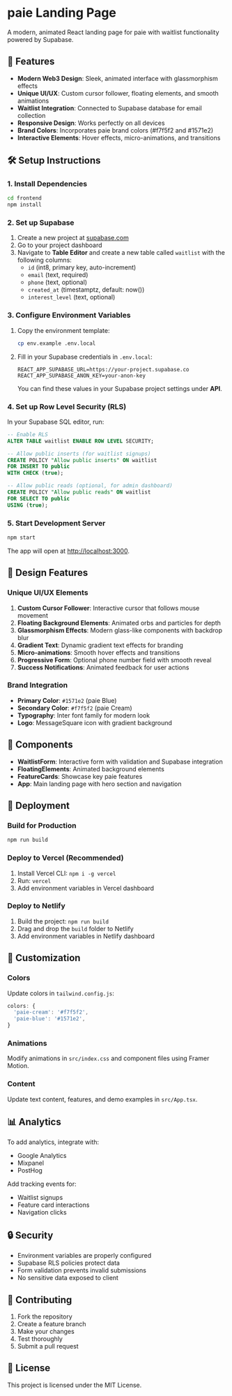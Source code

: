 # paie Landing Page

A modern, animated React landing page for paie with waitlist functionality powered by Supabase.

## 🚀 Features

- **Modern Web3 Design**: Sleek, animated interface with glassmorphism effects
- **Unique UI/UX**: Custom cursor follower, floating elements, and smooth animations
- **Waitlist Integration**: Connected to Supabase database for email collection
- **Responsive Design**: Works perfectly on all devices
- **Brand Colors**: Incorporates paie brand colors (#f7f5f2 and #1571e2)
- **Interactive Elements**: Hover effects, micro-animations, and transitions

## 🛠️ Setup Instructions

### 1. Install Dependencies

```bash
cd frontend
npm install
```

### 2. Set up Supabase

1. Create a new project at [supabase.com](https://supabase.com)
2. Go to your project dashboard
3. Navigate to **Table Editor** and create a new table called `waitlist` with the following columns:
   - `id` (int8, primary key, auto-increment)
   - `email` (text, required)
   - `phone` (text, optional)
   - `created_at` (timestamptz, default: now())
   - `interest_level` (text, optional)

### 3. Configure Environment Variables

1. Copy the environment template:
   ```bash
   cp env.example .env.local
   ```

2. Fill in your Supabase credentials in `.env.local`:
   ```
   REACT_APP_SUPABASE_URL=https://your-project.supabase.co
   REACT_APP_SUPABASE_ANON_KEY=your-anon-key
   ```

   You can find these values in your Supabase project settings under **API**.

### 4. Set up Row Level Security (RLS)

In your Supabase SQL editor, run:

```sql
-- Enable RLS
ALTER TABLE waitlist ENABLE ROW LEVEL SECURITY;

-- Allow public inserts (for waitlist signups)
CREATE POLICY "Allow public inserts" ON waitlist
FOR INSERT TO public
WITH CHECK (true);

-- Allow public reads (optional, for admin dashboard)
CREATE POLICY "Allow public reads" ON waitlist
FOR SELECT TO public
USING (true);
```

### 5. Start Development Server

```bash
npm start
```

The app will open at [http://localhost:3000](http://localhost:3000).

## 🎨 Design Features

### Unique UI/UX Elements

1. **Custom Cursor Follower**: Interactive cursor that follows mouse movement
2. **Floating Background Elements**: Animated orbs and particles for depth
3. **Glassmorphism Effects**: Modern glass-like components with backdrop blur
4. **Gradient Text**: Dynamic gradient text effects for branding
5. **Micro-animations**: Smooth hover effects and transitions
6. **Progressive Form**: Optional phone number field with smooth reveal
7. **Success Notifications**: Animated feedback for user actions

### Brand Integration

- **Primary Color**: `#1571e2` (paie Blue)
- **Secondary Color**: `#f7f5f2` (paie Cream)
- **Typography**: Inter font family for modern look
- **Logo**: MessageSquare icon with gradient background

## 📱 Components

- **WaitlistForm**: Interactive form with validation and Supabase integration
- **FloatingElements**: Animated background elements
- **FeatureCards**: Showcase key paie features
- **App**: Main landing page with hero section and navigation

## 🚀 Deployment

### Build for Production

```bash
npm run build
```

### Deploy to Vercel (Recommended)

1. Install Vercel CLI: `npm i -g vercel`
2. Run: `vercel`
3. Add environment variables in Vercel dashboard

### Deploy to Netlify

1. Build the project: `npm run build`
2. Drag and drop the `build` folder to Netlify
3. Add environment variables in Netlify dashboard

## 🔧 Customization

### Colors

Update colors in `tailwind.config.js`:

```javascript
colors: {
  'paie-cream': '#f7f5f2',
  'paie-blue': '#1571e2',
}
```

### Animations

Modify animations in `src/index.css` and component files using Framer Motion.

### Content

Update text content, features, and demo examples in `src/App.tsx`.

## 📊 Analytics

To add analytics, integrate with:
- Google Analytics
- Mixpanel
- PostHog

Add tracking events for:
- Waitlist signups
- Feature card interactions
- Navigation clicks

## 🔒 Security

- Environment variables are properly configured
- Supabase RLS policies protect data
- Form validation prevents invalid submissions
- No sensitive data exposed to client

## 🤝 Contributing

1. Fork the repository
2. Create a feature branch
3. Make your changes
4. Test thoroughly
5. Submit a pull request

## 📄 License

This project is licensed under the MIT License.
